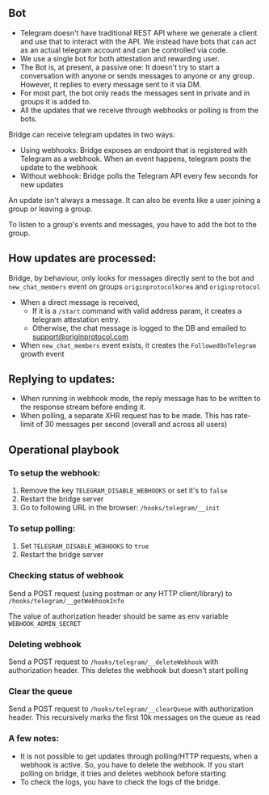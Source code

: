 ## Bot
 - Telegram doesn't have traditional REST API where we generate a client and use that to interact with the API. We instead have bots that can act as an actual telegram account and can be controlled via code.
 - We use a single bot for both attestation and rewarding user.
 - The Bot is, at present, a passive one: It doesn't try to start a conversation with anyone or sends messages to anyone or any group. However, it replies to every message sent to it via DM.
 - For most part, the bot only reads the messages sent in private and in groups it is added to.
 - All the updates that we receive through webhooks or polling is from the bots.

Bridge can receive telegram updates in two ways:
  - Using webhooks: Bridge exposes an endpoint that is registered with Telegram as a webhook. When an event happens, telegram posts the update to the webhook
  - Without webhook: Bridge polls the Telegram API every few seconds for new updates

An update isn't always a message. It can also be events like a user joining a group or leaving a group.

To listen to a group's events and messages, you have to add the bot to the group.

## How updates are processed:
Bridge, by behaviour, only looks for messages directly sent to the bot and `new_chat_members` event on groups `originprotocolkorea` and `originprotocol`
  - When a direct message is received, 
    - If it is a `/start` command with valid address param, it creates a telegram attestation entry.
    - Otherwise, the chat message is logged to the DB and emailed to support@originprotocol.com
  - When `new_chat_members` event exists, it creates the `FollowedOnTelegram` growth event

## Replying to updates:
  - When running in webhook mode, the reply message has to be written to the response stream before ending it.
  - When polling, a separate XHR request has to be made. This has rate-limit of 30 messages per second (overall and across all users)

## Operational playbook
### To setup the webhook:
  1. Remove the key `TELEGRAM_DISABLE_WEBHOOKS` or set it's to `false`
  2. Restart the bridge server
  3. Go to following URL in the browser: `/hooks/telegram/__init`

### To setup polling:
  1. Set `TELEGRAM_DISABLE_WEBHOOKS` to `true`
  2. Restart the bridge server

### Checking status of webhook
Send a POST request (using postman or any HTTP client/library) to `/hooks/telegram/__getWebhookInfo`
  
The value of authorization header should be same as env variable `WEBHOOK_ADMIN_SECRET`

### Deleting webhook
Send a POST request to `/hooks/telegram/__deleteWebhook` with authorization header. This deletes the webhook but doesn't start polling

### Clear the queue
Send a POST request to `/hooks/telegram/__clearQueue` with authorization header. This recursively marks the first 10k messages on the queue as read

### A few notes:
  - It is not possible to get updates through polling/HTTP requests, when a webhook is active. So, you have to delete the webhook. If you start polling on bridge, it tries and deletes webhook before starting
  - To check the logs, you have to check the logs of the bridge.

